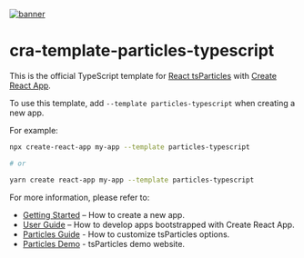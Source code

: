[![banner](https://particles.js.org/images/banner2.png)](https://particles.js.org)

# cra-template-particles-typescript

This is the official TypeScript template for [React tsParticles](https://github.com/matteobruni/tsparticles) with [Create React App](https://github.com/facebook/create-react-app).

To use this template, add `--template particles-typescript` when creating a new app.

For example:

```sh
npx create-react-app my-app --template particles-typescript

# or

yarn create react-app my-app --template particles-typescript
```

For more information, please refer to:

- [Getting Started](https://create-react-app.dev/docs/getting-started) – How to create a new app.
- [User Guide](https://create-react-app.dev) – How to develop apps bootstrapped with Create React App.
- [Particles Guide](https://github.com/matteobruni/tsparticles) - How to customize tsParticles options.
- [Particles Demo](https://particles.js.org) - tsParticles demo website.